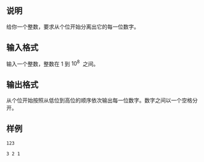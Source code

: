 <h2>说明</h2>

给你一个整数，要求从个位开始分离出它的每一位数字。
<h2>输入格式</h2>

输入一个整数，整数在 $1$ 到 $10^8$  之间。

<h2>输出格式</h2>

从个位开始按照从低位到高位的顺序依次输出每一位数字。数字之间以一个空格分开。

<h2>样例</h2>
<pre><code class="language-input1">123</code></pre><pre><code class="language-output1">3 2 1</code></pre>
